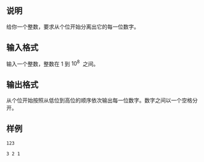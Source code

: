 <h2>说明</h2>

给你一个整数，要求从个位开始分离出它的每一位数字。
<h2>输入格式</h2>

输入一个整数，整数在 $1$ 到 $10^8$  之间。

<h2>输出格式</h2>

从个位开始按照从低位到高位的顺序依次输出每一位数字。数字之间以一个空格分开。

<h2>样例</h2>
<pre><code class="language-input1">123</code></pre><pre><code class="language-output1">3 2 1</code></pre>
